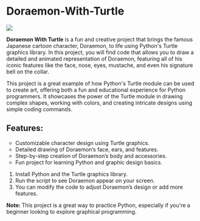# Doraemon-With-Turtle

<img src="preview.png">

<p><b>Doraemon With Turtle</b> is a fun and creative project that brings the famous Japanese cartoon character, Doraemon, to life using Python's Turtle graphics library. In this project, you will find code that allows you to draw a detailed and animated representation of Doraemon, featuring all of his iconic features like the face, nose, eyes, mustache, and even his signature bell on the collar.</p>

<p>This project is a great example of how Python's Turtle module can be used to create art, offering both a fun and educational experience for Python programmers. It showcases the power of the Turtle module in drawing complex shapes, working with colors, and creating intricate designs using simple coding commands.</p>

<h2>Features: </h2>
<ul type="circle">
  <li>Customizable character design using Turtle graphics.</li>
  <li>Detailed drawing of Doraemon’s face, ears, and features.</li>
  <li>Step-by-step creation of Doraemon’s body and accessories.</li>
  <li>Fun project for learning Python and graphic design basics.</li>
</ul>

<ol type="1">
  <li>Install Python and the Turtle graphics library.</li>
  <li>Run the script to see Doraemon appear on your screen.</li>
<li>You can modify the code to adjust Doraemon’s design or add more features.</li>
</ol>

<p>
  <b>Note: </b>This project is a great way to practice Python, especially if you're a beginner looking to explore graphical programming.
</p>
